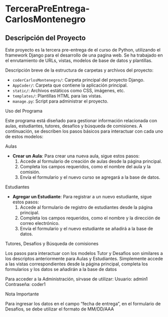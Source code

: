 # TerceraPreEntrega-CarlosMontenegro

## Descripción del Proyecto

Este proyecto es la tercera pre-entrega de el curso de Python, utilizando el framework Django para el desarrollo de una pagina web. Se ha trabajado en el enrutamiento de URLs, vistas, modelos de base de datos y plantillas. 


Descripción breve de la estructura de carpetas y archivos del proyecto:

- `coderCarlosMontenegro/`: Carpeta principal del proyecto Django.
- `AppCoder/`: Carpeta que contiene la aplicación principal.
- `static/`: Archivos estáticos como CSS, imágenes, etc.
- `templates/`: Plantillas HTML para las vistas.
- `manage.py`: Script para administrar el proyecto.

Uso del Programa

Este programa está diseñado para gestionar información relacionada con aulas, estudiantes, tutores, desafíos y búsqueda de comisiones. A continuación, se describen los pasos básicos para interactuar con cada uno de estos modelos:

Aulas

- **Crear un Aula**: Para crear una nueva aula, sigue estos pasos:
  1. Accede al formulario de creación de aulas desde la página principal.
  2. Completa los campos requeridos, como el nombre del aula y la comisión.
  3. Envía el formulario y el nuevo curso se agregará a la base de datos.

Estudiantes

- **Agregar un Estudiante**: Para registrar a un nuevo estudiante, sigue estos pasos:
  1. Accede al formulario de registro de estudiantes desde la página principal.
  2. Completa los campos requeridos, como el nombre y la dirección de correo electrónico.
  3. Envía el formulario y el nuevo estudiante se añadirá a la base de datos.


Tutores, Desafios y Búsqueda de comisiones

Los pasos para interactuar con los modelos Tutor y Desafios son similares a los descriptos anteriormente para Aulas y Estudiantes. Simplemente accede a las vistas correspondientes desde la página principal, completa los formularios y los datos se añadirán a la base de datos

Para acceder a la Administración, sírvase de utilizar:
Usuario: admin1
Contraseña: coder1

Nota Importante

Para ingresar los datos en el campo “fecha de entrega”, en el formulario de Desafios, se debe utilizar el formato de MM/DD/AAA
